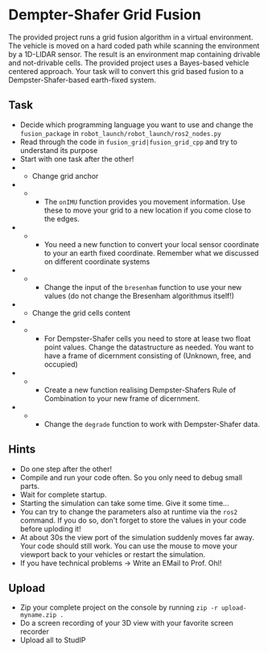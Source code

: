 # Dempter-Shafer Grid Fusion

The provided project runs a grid fusion algorithm in a virtual environment. The vehicle is moved on a hard coded path while scanning the environment by a 1D-LIDAR sensor. The result is an environment map containing drivable and not-drivable cells. The provided project uses a Bayes-based vehicle centered approach. Your task will to convert this grid based fusion to a Dempster-Shafer-based earth-fixed system.

## Task
* Decide which programming language you want to use and change the `fusion_package` in `robot_launch/robot_launch/ros2_nodes.py`
* Read through the code in `fusion_grid|fusion_grid_cpp` and try to understand its purpose
* Start with one task after the other!
* *  Change grid anchor
* * * The `onIMU` function provides you movement information. Use these to move your grid to a new location if you come close to the edges.
* * * You need a new function to convert your local sensor coordinate to your an earth fixed coordinate. Remember what we discussed on different coordinate systems
* * * Change the input of the `bresenham` function to use your new values (do not change the Bresenham algorithmus itself!)
* * Change the grid cells content
* * * For Dempster-Shafer cells you need to store at lease two float point values. Change the datastructure as needed. You want to have a frame of dicernment consisting of (Unknown, free, and occupied)
* * * Create a new function realising Dempster-Shafers Rule of Combination to your new frame of dicernment.
* * * Change the `degrade` function to work with Dempster-Shafer data.

## Hints
* Do one step after the other!
* Compile and run your code often. So you only need to debug small parts.
* Wait for complete startup. 
* Starting the simulation can take some time. Give it some time...
* You can try to change the parameters also at runtime via the `ros2` command. If you do so, don't forget to store the values in your code before uploding it!
* At about 30s the view port of the simulation suddenly moves far away. Your code should still work. You can use the mouse to move your viewport back to your vehicles or restart the simulation.
* If you have technical problems -> Write an EMail to Prof. Ohl!

## Upload
* Zip your complete project on the console by running `zip -r upload-myname.zip .`
* Do a screen recording of your 3D view with your favorite screen recorder
* Upload all to StudIP

